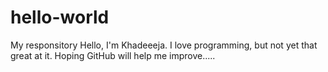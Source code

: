 # hello-world
My responsitory
Hello, I'm Khadeeeja. I love programming, but not yet that great at it. Hoping GitHub will help me improve.....
